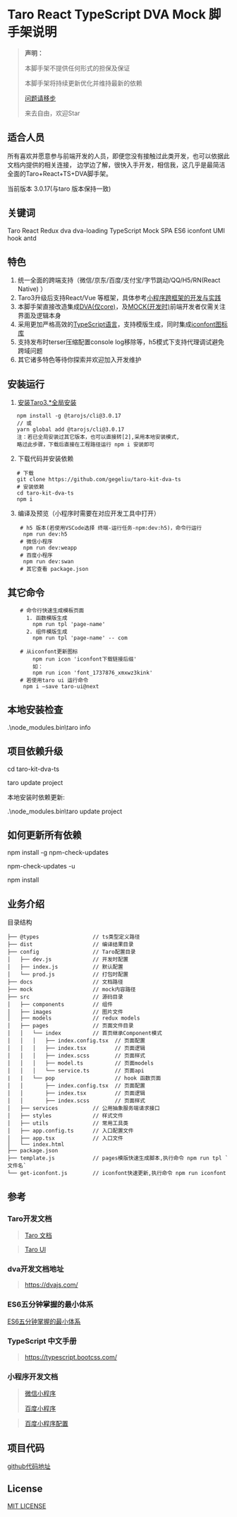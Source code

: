# Taro React TypeScript DVA Mock 脚手架说明

> **声明：**
> 
> 本脚手架不提供任何形式的担保及保证
> 
> 本脚手架将持续更新优化并维持最新的依赖
> 
> [问题请移步](https://github.com/gegeliu/taro-kit-dva-ts/issues/1)
> 
> 来去自由，欢迎Star 
> 

## 适合人员

所有喜欢并愿意参与前端开发的人员，即便您没有接触过此类开发，也可以依据此文档内提供的相关连接，
边学边了解，很快入手开发，相信我，这几乎是最简洁全面的Taro+React+TS+DVA脚手架。

当前版本 3.0.17(与taro 版本保持一致)

## 关键词
 
 Taro React Redux dva dva-loading TypeScript Mock SPA ES6 iconfont UMI hook antd

## 特色

1. 统一全面的跨端支持（微信/京东/百度/支付宝/字节跳动/QQ/H5/RN(React Native) ） 
2. Taro3升级后支持React/Vue 等框架，具体参考[小程序跨框架的开发与实践](https://mp.weixin.qq.com/s?__biz=MzU3NDkzMTI3MA==&mid=2247483770&idx=1&sn=ba2cdea5256e1c4e7bb513aa4c837834)
3. 本脚手架直接改造集成[DVA(仅core)](https://dvajs.com/guide/)，及[MOCK(开发时)](http://mockjs.com/)前端开发者仅需关注界面及逻辑本身
4. 采用更加严格高效的[TypeScript语言](https://typescript.bootcss.com/)，支持模版生成，同时集成[iconfont图标库](https://www.iconfont.cn/)
5. 支持发布时terser压缩配置console log移除等，h5模式下支持代理调试避免跨域问题
6. 其它诸多特色等待你探索并欢迎加入开发维护

## 安装运行

1. [安装Taro3.*全局安装](https://nervjs.github.io/taro/docs/GETTING-STARTED)
 ```
    npm install -g @tarojs/cli@3.0.17
    // 或
    yarn global add @tarojs/cli@3.0.17
    注：若已全局安装过其它版本，也可以直接转[2],采用本地安装模式,
    略过此步骤，下载后直接在工程路径运行 npm i 安装即可
 ```
2. 下载代码并安装依赖
 ```
    # 下载
    git clone https://github.com/gegeliu/taro-kit-dva-ts
    # 安装依赖
    cd taro-kit-dva-ts
    npm i
```
3. 编译及预览（小程序时需要在对应开发工具中打开）
```
    # h5 版本(若使用VSCode选择 终端-运行任务-npm:dev:h5)，命令行运行
     npm run dev:h5
    # 微信小程序
     npm run dev:weapp 
    # 百度小程序
     npm run dev:swan 
    # 其它查看 package.json
```

## 其它命令
```
    # 命令行快速生成模板页面
      1. 函数模版生成
        npm run tpl 'page-name'
      2. 组件模版生成
        npm run tpl 'page-name' -- com

    # 从iconfont更新图标
        npm run icon 'iconfont下载链接后缀'
        如：
        npm run icon 'font_1737876_xmxwz3kink'
    # 若使用taro ui 运行命令
     npm i —save taro-ui@next
```

## 本地安装检查

 .\node_modules\.bin\taro info
 
## 项目依赖升级

cd taro-kit-dva-ts

taro update project

本地安装时依赖更新:

.\node_modules\.bin\taro update project

## 如何更新所有依赖

npm install -g npm-check-updates

npm-check-updates -u

npm install

## 业务介绍

目录结构

    ├── @types                 // ts类型定义路径
    ├── dist                   // 编译结果目录
    ├── config                 // Taro配置目录
    │   ├── dev.js             // 开发时配置
    │   ├── index.js           // 默认配置
    │   └── prod.js            // 打包时配置
    ├── docs                   // 文档路径
    ├── mock                   // mock内容路径
    ├── src                    // 源码目录
    │   ├── components         // 组件
    │   ├── images             // 图片文件
    │   ├── models             // redux models
    │   ├── pages              // 页面文件目录
    │   │   └── index          // 首页继承Component模式
    │   │   │   ├── index.config.tsx  // 页面配置
    │   │   │   ├── index.tsx         // 页面逻辑
    │   │   │   ├── index.scss        // 页面样式
    │   │   │   ├── model.ts          // 页面models
    │   │   │   └── service.ts        // 页面api
    |   |   └── pop                   // hook 函数页面
    │   │       ├── index.config.tsx  // 页面配置
    │   │       ├── index.tsx         // 页面逻辑
    │   │       ├── index.scss        // 页面样式
    │   ├── services           // 公用抽象服务端请求接口 
    │   ├── styles             // 样式文件
    │   ├── utils              // 常用工具类
    │   ├── app.config.ts      // 入口配置文件
    │   ├── app.tsx            // 入口文件
    │   └── index.html
    ├── package.json
    ├── template.js            // pages模版快速生成脚本,执行命令 npm run tpl `文件名`
    └── get-iconfont.js        // iconfont快速更新,执行命令 npm run iconfont 

## 参考

### Taro开发文档

> [Taro 文档](https://nervjs.github.io/taro/docs/README.html)

> [Taro UI](https://taro-ui.jd.com/#/)

### dva开发文档地址

> https://dvajs.com/

### ES6五分钟掌握的最小体系

[ES6五分钟掌握的最小体系](https://www.yuque.com/umijs/umi/dvalore)

### TypeScript 中文手册

> https://typescript.bootcss.com/

### 小程序开发文档

> [微信小程序](https://developers.weixin.qq.com/miniprogram/dev/framework/)
>
> [百度小程序](https://smartprogram.baidu.com/docs/develop/fuctionlist/list/)

> [百度小程序配置](https://smartprogram.baidu.com/docs/develop/devtools/editor_set/)

## 项目代码

[github代码地址](https://github.com/gegeliu/taro-kit-dva-ts)

## License

[MIT LICENSE](https://github.com/gegeliu/taro-kit-dva-ts/blob/main/LICENSE)
